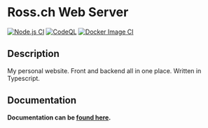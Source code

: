 # Ross.ch Web Server

[![Node.js CI](https://github.com/Chadsr/ross.ch/actions/workflows/node.js.yml/badge.svg)](https://github.com/Chadsr/ross.ch/actions/workflows/node.js.yml)
[![CodeQL](https://github.com/Chadsr/ross.ch/actions/workflows/codeql-analysis.yml/badge.svg)](https://github.com/Chadsr/ross.ch/actions/workflows/codeql-analysis.yml)
[![Docker Image CI](https://github.com/Chadsr/ross.ch/actions/workflows/docker-image.yml/badge.svg)](https://github.com/Chadsr/ross.ch/actions/workflows/docker-image.yml)

## Description

My personal website. Front and backend all in one place. Written in Typescript.

## Documentation

**Documentation can be [found here](https://chadsr.github.io/ross.ch/code).**

